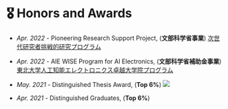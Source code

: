# 🎖️ Honors and Awards
- *Apr. 2022* - Pioneering Research Support Project, (**文部科学省事業**) [次世代研究者挑戦的研究プログラム](https://pgd.tohoku.ac.jp/rpc/next_generation.html)

- *Apr. 2022* - AIE WISE Program for AI Electronics, (**文部科学省補助金事業**)[東北大学人工知能エレクトロニクス卓越大学院プログラム](https://www.aie.tohoku.ac.jp/members/)

- *May. 2021* - Distinguished Thesis Award, (**Top 6%**) ![](https://img.shields.io/badge/Ranking-1st-blue.svg?style=social)

- *Apr. 2021* - Distinguished Graduates,    (**Top 6%**)
